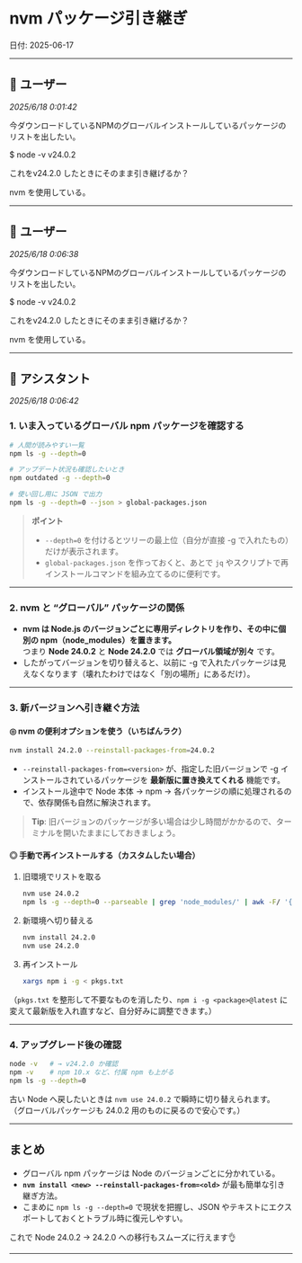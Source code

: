 # nvm パッケージ引き継ぎ

日付: 2025-06-17

---

## 👤 ユーザー
*2025/6/18 0:01:42*

今ダウンロードしているNPMのグローバルインストールしているパッケージのリストを出したい。 

$ node -v
v24.0.2

これをv24.2.0 したときにそのまま引き継げるか？


nvm を使用している。

---

## 👤 ユーザー
*2025/6/18 0:06:38*

今ダウンロードしているNPMのグローバルインストールしているパッケージのリストを出したい。 

$ node -v
v24.0.2

これをv24.2.0 したときにそのまま引き継げるか？


nvm を使用している。

---

## 🤖 アシスタント
*2025/6/18 0:06:42*

### 1. いま入っているグローバル npm パッケージを確認する

```bash
# 人間が読みやすい一覧
npm ls -g --depth=0

# アップデート状況も確認したいとき
npm outdated -g --depth=0

# 使い回し用に JSON で出力
npm ls -g --depth=0 --json > global-packages.json
```

> **ポイント**  
> * `--depth=0` を付けるとツリーの最上位（自分が直接 -g で入れたもの）だけが表示されます。  
> * `global-packages.json` を作っておくと、あとで `jq` やスクリプトで再インストールコマンドを組み立てるのに便利です。

---

### 2. nvm と “グローバル” パッケージの関係

- **nvm は Node.js のバージョンごとに専用ディレクトリを作り、その中に個別の npm（node_modules）を置きます。**  
  つまり **Node 24.0.2** と **Node 24.2.0** では **グローバル領域が別々** です。  
- したがってバージョンを切り替えると、以前に -g で入れたパッケージは見えなくなります（壊れたわけではなく「別の場所」にあるだけ）。

---

### 3. 新バージョンへ引き継ぐ方法

#### ◎ nvm の便利オプションを使う（いちばんラク）

```bash
nvm install 24.2.0 --reinstall-packages-from=24.0.2
```

- `--reinstall-packages-from=<version>` が、指定した旧バージョンで -g インストールされているパッケージを **最新版に置き換えてくれる** 機能です。  
- インストール途中で Node 本体 → npm → 各パッケージの順に処理されるので、依存関係も自然に解決されます。  

> **Tip**: 旧バージョンのパッケージが多い場合は少し時間がかかるので、ターミナルを開いたままにしておきましょう。

#### ◎ 手動で再インストールする（カスタムしたい場合）

1. 旧環境でリストを取る  
   ```bash
   nvm use 24.0.2
   npm ls -g --depth=0 --parseable | grep 'node_modules/' | awk -F/ '{print $NF}' > pkgs.txt
   ```

2. 新環境へ切り替える  
   ```bash
   nvm install 24.2.0
   nvm use 24.2.0
   ```

3. 再インストール  
   ```bash
   xargs npm i -g < pkgs.txt
   ```

（`pkgs.txt` を整形して不要なものを消したり、`npm i -g <package>@latest` に変えて最新版を入れ直すなど、自分好みに調整できます。）

---

### 4. アップグレード後の確認

```bash
node -v   # → v24.2.0 か確認
npm -v    # npm 10.x など、付属 npm も上がる
npm ls -g --depth=0
```

古い Node へ戻したいときは `nvm use 24.0.2` で瞬時に切り替えられます。  
（グローバルパッケージも 24.0.2 用のものに戻るので安心です。）

---

## まとめ

- グローバル npm パッケージは Node のバージョンごとに分かれている。  
- **`nvm install <new> --reinstall-packages-from=<old>`** が最も簡単な引き継ぎ方法。  
- こまめに `npm ls -g --depth=0` で現状を把握し、JSON やテキストにエクスポートしておくとトラブル時に復元しやすい。  

これで Node 24.0.2 → 24.2.0 への移行もスムーズに行えます👌

---
